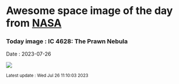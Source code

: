 
# Awesome space image of the day from [NASA](https://api.nasa.gov/)

### Today image : IC 4628: The Prawn Nebula
Date : 2023-07-26

![](https://apod.nasa.gov/apod/image/2307/Prawn_Stern_960.jpg)

<small>Latest update : Wed Jul 26 11:10:03 2023</small>
        